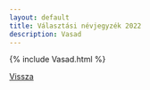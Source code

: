 ```yaml
---
layout: default
title: Választási névjegyzék 2022
description: Vasad
---
```


{% include Vasad.html %}

[Vissza](./)